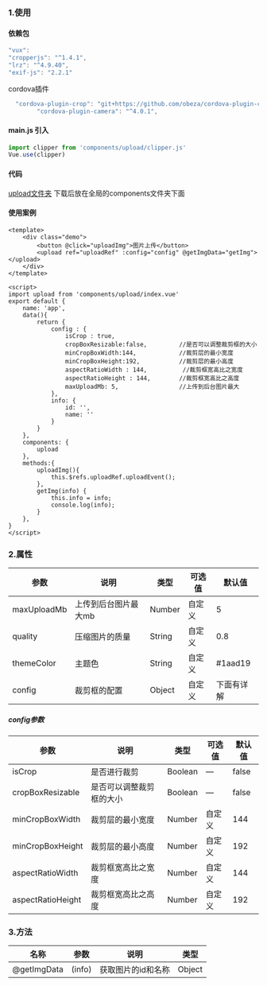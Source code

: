 ###  1.使用
####  依赖包
```js
"vux":
"cropperjs": "^1.4.1",
"lrz": "^4.9.40",
"exif-js": "2.2.1"
```
cordova插件
```js
  "cordova-plugin-crop": "git+https://github.com/obeza/cordova-plugin-crop-with-ratio.git",
        "cordova-plugin-camera": "^4.0.1",
```
#### main.js 引入
```js
import clipper from 'components/upload/clipper.js'
Vue.use(clipper)
```
#### 代码
[upload文件夹](https://github.com/chentvtchen/jieyun-components/tree/master/components/)
  下载后放在全局的components文件夹下面
#### 使用案例
```
<template>
    <div class="demo">  
        <button @click="uploadImg">图片上传</button>  
        <upload ref="uploadRef" :config="config" @getImgData="getImg"></upload>
    </div>
</template>

<script>
import upload from 'components/upload/index.vue'
export default {
    name: 'app',
    data(){
        return {
            config : {
                isCrop : true,
                cropBoxResizable:false,         //是否可以调整裁剪框的大小
                minCropBoxWidth:144,            //裁剪层的最小宽度
                minCropBoxHeight:192,           //裁剪层的最小高度
                aspectRatioWidth : 144,          //裁剪框宽高比之宽度
                aspectRatioHeight : 144,        //裁剪框宽高比之高度
                maxUploadMb: 5,                 //上传到后台图片最大
            },
            info: {
                id: '',
                name: ''
            }
        }
    },
    components: {
        upload
    },
    methods:{
        uploadImg(){
            this.$refs.uploadRef.uploadEvent();
        },
        getImg(info) {
            this.info = info;
            console.log(info);
        }
    },
}
</script>

```
### 2.属性
| 参数      | 说明    | 类型      | 可选值       | 默认值   |
|---------- |-------- |---------- |-------------  |-------- |
| maxUploadMb  | 上传到后台图片最大mb   | Number|  自定义  |     5    |
| quality     | 压缩图片的质量 | String  | 自定义 |  0.8   |
| themeColor| 主题色| String    | 自定义 |   #1aad19    |
| config  |  裁剪框的配置  | Object    |  自定义  |    下面有详解    |
##### config参数
| 参数      | 说明    | 类型      | 可选值       | 默认值   |
|---------- |-------- |---------- |-------------  |-------- |
| isCrop  | 是否进行裁剪   | Boolean   |  —    |    false    |
| cropBoxResizable  | 是否可以调整裁剪框的大小   | Boolean  |  —   |    false    |
| minCropBoxWidth     | 裁剪层的最小宽度  | Number| 自定义 |  144  |
| minCropBoxHeight | 裁剪层的最小高度 | Number| 自定义 |   192     |
| aspectRatioWidth    | 裁剪框宽高比之宽度   | Number| 自定义  |   144 |
| aspectRatioHeight   | 裁剪框宽高比之高度   | Number| 自定义  |   192 |
### 3.方法
| 名称     | 参数      | 说明    | 类型      | 
|----------|---------- |-------- |---------- |
 | @getImgData| (info)| 获取图片的id和名称   | Object    | 
